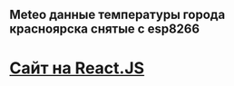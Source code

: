 ## Meteo данные температуры города красноярска снятые с esp8266 
# [Сайт на React.JS](https://efrem005.github.io/MeteoReact/)
